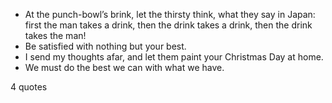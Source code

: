  - At the punch-bowl’s brink, let the thirsty think, what they say in Japan: first the man takes a drink, then the drink takes a drink, then the drink takes the man!
 - Be satisfied with nothing but your best.
 - I send my thoughts afar, and let them paint your Christmas Day at home.
 - We must do the best we can with what we have.

4 quotes